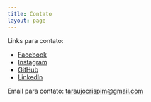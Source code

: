 ```yaml
---
title: Contato
layout: page
---
```


Links para contato:
- [Facebook](https://www.facebook.com/thiagoaraujo2015)
- [Instagram](https://www.instagram.com/bugadao_)
- [GitHub](https://github.com/Teethew)
- [LinkedIn](https://www.linkedin.com/in/taraujocrispim/)

Email para contato:
taraujocrispim@gmail.com
